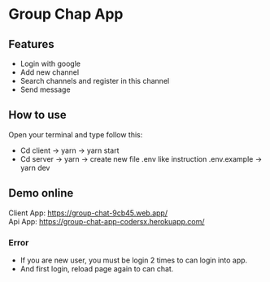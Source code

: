 # Group Chap App

## Features
- Login with google
- Add new channel
- Search channels and register in this channel
- Send message

## How to use
Open your terminal and type follow this:
- Cd client -> yarn -> yarn start
- Cd server -> yarn -> create new file .env like instruction .env.example -> yarn dev

## Demo online
Client App: https://group-chat-9cb45.web.app/  
Api App: https://group-chat-app-codersx.herokuapp.com/

### Error
- If you are new user, you must be login 2 times to can login into app.
- And first login, reload page again to can chat.

